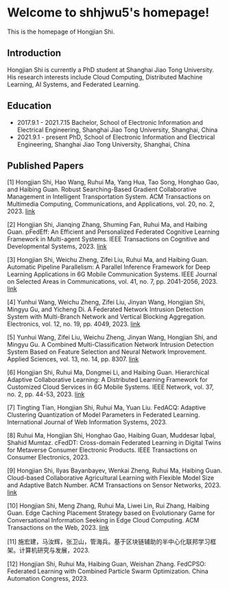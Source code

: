 # Welcome to shhjwu5's homepage!

This is the homepage of Hongjian Shi.

## Introduction

Hongjian Shi is currently a PhD student at Shanghai Jiao Tong University. His research interests include Cloud Computing, Distributed Machine Learning, AI Systems, and Federated Learning.

## Education

- 2017.9.1 - 2021.7.15 Bachelor, School of Electronic Information and Electrical Engineering, Shanghai Jiao Tong University, Shanghai, China
- 2021.9.1 - present PhD, School of Electronic Information and Electrical Engineering, Shanghai Jiao Tong University, Shanghai, China

## Published Papers

[1] Hongjian Shi, Hao Wang, Ruhui Ma, Yang Hua, Tao Song, Honghao Gao, and Haibing Guan. Robust Searching-Based Gradient Collaborative Management in Intelligent Transportation System. ACM Transactions on Multimedia Computing, Communications, and Applications, vol. 20, no. 2, 2023. [link](https://doi.org/10.1145/3549939)

[2] Hongjian Shi, Jianqing Zhang, Shuming Fan, Ruhui Ma, and Haibing Guan. pFedEff: An Efficient and Personalized Federated Cognitive Learning Framework in Multi-agent Systems. IEEE Transactions on Cognitive and Developmental Systems, 2023. [link](https://doi.org/10.1109/TCDS.2023.3288985)

[3] Hongjian Shi, Weichu Zheng, Zifei Liu, Ruhui Ma, and Haibing Guan. Automatic Pipeline Parallelism: A Parallel Inference Framework for Deep Learning Applications in 6G Mobile Communication Systems. IEEE Journal on Selected Areas in Communications, vol. 41, no. 7, pp. 2041-2056, 2023. [link](https://doi.org/10.1109/JSAC.2023.3280970)

[4] Yunhui Wang, Weichu Zheng, Zifei Liu, Jinyan Wang, Hongjian Shi, Mingyu Gu, and Yicheng Di. A Federated Network Intrusion Detection System with Multi-Branch Network and Vertical Blocking Aggregation. Electronics, vol. 12, no. 19, pp. 4049, 2023. [link](https://doi.org/10.3390/electronics12194049)

[5] Yunhui Wang, Zifei Liu, Weichu Zheng, Jinyan Wang, Hongjian Shi, and Mingyu Gu. A Combined Multi-Classification Network Intrusion Detection System Based on Feature Selection and Neural Network Improvement. Applied Sciences, vol. 13, no. 14, pp. 8307. [link](https://doi.org/10.3390/app13148307)

[6] Hongjian Shi, Ruhui Ma, Dongmei Li, and Haibing Guan. Hierarchical Adaptive Collaborative Learning: A Distributed Learning Framework for Customized Cloud Services in 6G Mobile Systems. IEEE Network, vol. 37, no. 2, pp. 44-53, 2023. [link](https://doi.org/10.1109/MNET.001.2200382)

[7] Tingting Tian, Hongjian Shi, Ruhui Ma, Yuan Liu. FedACQ: Adaptive Clustering Quantization of Model Parameters in Federated Learning. International Journal of Web Information Systems, 2023.

[8] Ruhui Ma, Hongjian Shi, Honghao Gao, Haibing Guan, Muddesar Iqbal, Shahid Mumtaz. cFedDT: Cross-domain Federated Learning in Digital Twins for Metaverse Consumer Electronic Products. IEEE Transactions on Consumer Electronics, 2023.

[9] Hongjian Shi, Ilyas Bayanbayev, Wenkai Zheng, Ruhui Ma, Haibing Guan. Cloud-based Collaborative Agricultural Learning with Flexible Model Size and Adaptive Batch Number. ACM Transactions on Sensor Networks, 2023. [link](https://dl.acm.org/doi/abs/10.1145/3628431)

[10] Hongjian Shi, Meng Zhang, Ruhui Ma, Liwei Lin, Rui Zhang, Haibing Guan. Edge Caching Placement Strategy based on Evolutionary Game for Conversational Information Seeking in Edge Cloud Computing. ACM Transactions on the Web, 2023. [link](https://dl.acm.org/doi/abs/10.1145/3624985)

[11] 施宏建，马汝辉，张卫山，管海兵。基于区块链辅助的半中心化联邦学习框架。计算机研究与发展，2023.

[12] Hongjian Shi, Ruhui Ma, Haibing Guan, Weishan Zhang. FedCPSO: Federated Learning with Combined Particle Swarm Optimization. China Automation Congress, 2023.

